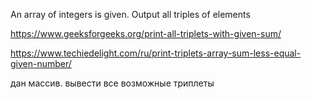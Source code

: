 An array of integers is given. Output all triples of elements

https://www.geeksforgeeks.org/print-all-triplets-with-given-sum/

https://www.techiedelight.com/ru/print-triplets-array-sum-less-equal-given-number/

дан массив. вывести все возможные триплеты
